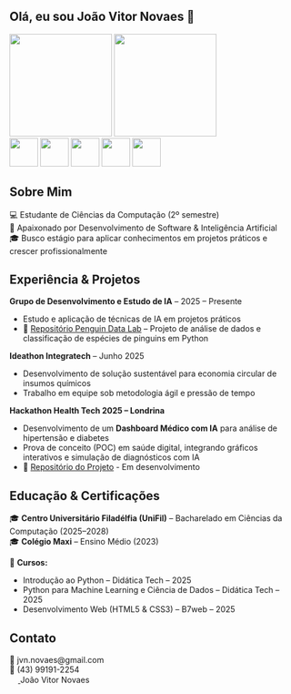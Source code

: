## Olá, eu sou João Vitor Novaes 👋

<div>
  <img height="180em" src="https://github-readme-stats.vercel.app/api?username=novaes11&show_icons=true&theme=highcontrast">
  <img height="180em" src="https://github-readme-stats.vercel.app/api/top-langs/?username=novaes11&layout=compact">
</div>
<div style="display: inline-block">
  <img height="50em" src="https://cdn.jsdelivr.net/gh/devicons/devicon@latest/icons/css3/css3-original.svg" />
  <img height="50em" src="https://cdn.jsdelivr.net/gh/devicons/devicon@latest/icons/html5/html5-original.svg" />
  <img height="50em" src="https://cdn.jsdelivr.net/gh/devicons/devicon@latest/icons/javascript/javascript-original.svg" />
  <img height="50em" src="https://cdn.jsdelivr.net/gh/devicons/devicon@latest/icons/java/java-original-wordmark.svg" />
  <img height="50em" src="https://cdn.jsdelivr.net/gh/devicons/devicon@latest/icons/python/python-original.svg" />                                   
</div>          
    


## Sobre Mim
💻 Estudante de Ciências da Computação (2º semestre)  
🎯 Apaixonado por Desenvolvimento de Software & Inteligência Artificial  
🎓 Busco estágio para aplicar conhecimentos em projetos práticos e crescer profissionalmente  


<!--
## Skills

**Linguagens:**  
![Python](https://img.shields.io/badge/-Python-3776AB?style=flat&logo=python&logoColor=white) 
![Java](https://img.shields.io/badge/-Java-F07C00?style=flat&logo=java&logoColor=white) 
![JavaScript](https://img.shields.io/badge/-JavaScript-F7DF1E?style=flat&logo=javascript&logoColor=black) 
![TypeScript](https://img.shields.io/badge/-TypeScript-3178C6?style=flat&logo=typescript&logoColor=white)

**Front-end & Ferramentas:**  
![HTML5](https://img.shields.io/badge/-HTML5-E34F26?style=flat&logo=html5&logoColor=white) 
![CSS3](https://img.shields.io/badge/-CSS3-1572B6?style=flat&logo=css3&logoColor=white) 
![React](https://img.shields.io/badge/-React-61DAFB?style=flat&logo=react&logoColor=black) 
![Git](https://img.shields.io/badge/-Git-F05032?style=flat&logo=git&logoColor=white) 
![GitHub](https://img.shields.io/badge/-GitHub-181717?style=flat&logo=github&logoColor=white)

**Banco de Dados:**  
![SQL](https://img.shields.io/badge/-SQL-4479A1?style=flat)

**Competências:** Lógica Programável | Resolução de Problemas | Trabalho em Equipe | Proatividade  
-->


## Experiência & Projetos
**Grupo de Desenvolvimento e Estudo de IA** – 2025 – Presente  
- Estudo e aplicação de técnicas de IA em projetos práticos  
- 🔗 [Repositório Penguin Data Lab](https://github.com/novaes11/penguin-data-lab) – Projeto de análise de dados e classificação de espécies de pinguins em Python

**Ideathon Integratech** – Junho 2025  
- Desenvolvimento de solução sustentável para economia circular de insumos químicos  
- Trabalho em equipe sob metodologia ágil e pressão de tempo
    
**Hackathon Health Tech 2025 – Londrina**  
- Desenvolvimento de um **Dashboard Médico com IA** para análise de hipertensão e diabetes  
- Prova de conceito (POC) em saúde digital, integrando gráficos interativos e simulação de diagnósticos com IA  
- 🔗 [Repositório do Projeto](https://github.com/novaes11/SolveTech.ai-project) - Em desenvolvimento
  

## Educação & Certificações
🎓 **Centro Universitário Filadélfia (UniFil)** – Bacharelado em Ciências da Computação (2025–2028)  
🎓 **Colégio Maxi** – Ensino Médio (2023)  

📜 **Cursos:**  
- Introdução ao Python – Didática Tech – 2025  
- Python para Machine Learning e Ciência de Dados – Didática Tech – 2025  
- Desenvolvimento Web (HTML5 & CSS3) – B7web – 2025  



## Contato
<div style="display: inline-block">
  <div>
    📧 jvn.novaes@gmail.com <br/>
    📱 (43) 99191-2254 
   </div>
  <a href="https://www.linkedin.com/in/joão-vitor-novaes-a83a14359/">
       <img height="15em" src="https://cdn.jsdelivr.net/gh/devicons/devicon@latest/icons/linkedin/linkedin-original.svg" /> 
  </a>
      João Vitor Novaes
</div>
